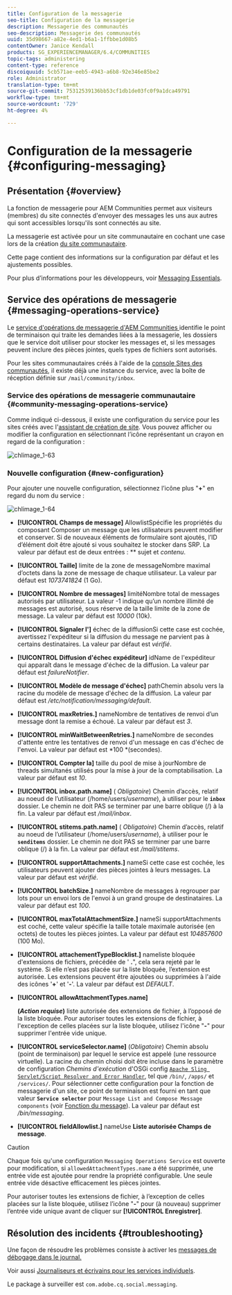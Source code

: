 ```yaml
---
title: Configuration de la messagerie
seo-title: Configuration de la messagerie
description: Messagerie des communautés
seo-description: Messagerie des communautés
uuid: 35d98667-a82e-4ed1-b6a1-1ffbbe1d08b5
contentOwner: Janice Kendall
products: SG_EXPERIENCEMANAGER/6.4/COMMUNITIES
topic-tags: administering
content-type: reference
discoiquuid: 5cb571ae-eeb5-4943-a6b8-92e346e85be2
role: Administrator
translation-type: tm+mt
source-git-commit: 75312539136bb53cf1db1de03fc0f9a1dca49791
workflow-type: tm+mt
source-wordcount: '729'
ht-degree: 4%

---
```



# Configuration de la messagerie {#configuring-messaging}

## Présentation {#overview}

La fonction de messagerie pour AEM Communities permet aux visiteurs (membres) du site connectés d&#39;envoyer des messages les uns aux autres qui sont accessibles lorsqu&#39;ils sont connectés au site.

La messagerie est activée pour un site communautaire en cochant une case lors de la création [du site communautaire](sites-console.md).

Cette page contient des informations sur la configuration par défaut et les ajustements possibles.

Pour plus d’informations pour les développeurs, voir [Messaging Essentials](essentials-messaging.md).

## Service des opérations de messagerie {#messaging-operations-service}

Le [service d&#39;opérations de messagerie d&#39;AEM Communities ](http://localhost:4502/system/console/configMgr/com.adobe.cq.social.messaging.client.endpoints.impl.MessagingOperationsServiceImpl) identifie le point de terminaison qui traite les demandes liées à la messagerie, les dossiers que le service doit utiliser pour stocker les messages et, si les messages peuvent inclure des pièces jointes, quels types de fichiers sont autorisés.

Pour les sites communautaires créés à l&#39;aide de la [console Sites des communautés](sites-console.md), il existe déjà une instance du service, avec la boîte de réception définie sur `/mail/community/inbox`.

### Service des opérations de messagerie communautaire {#community-messaging-operations-service}

Comme indiqué ci-dessous, il existe une configuration du service pour les sites créés avec l&#39;[assistant de création de site](sites-console.md). Vous pouvez afficher ou modifier la configuration en sélectionnant l’icône représentant un crayon en regard de la configuration :

![chlimage_1-63](assets/chlimage_1-63.png)

### Nouvelle configuration {#new-configuration}

Pour ajouter une nouvelle configuration, sélectionnez l’icône plus &quot;**+**&quot; en regard du nom du service :

![chlimage_1-64](assets/chlimage_1-64.png)

* **[!UICONTROL Champs de message]**
AllowlistSpécifie les propriétés du composant Composer un message que les utilisateurs peuvent modifier et conserver. Si de nouveaux éléments de formulaire sont ajoutés, l’ID d’élément doit être ajouté si vous souhaitez le stocker dans SRP. La valeur par défaut est de deux entrées : 
** sujet et  *contenu*.

* **[!UICONTROL Taille]**
limite de la zone de messageNombre maximal d’octets dans la zone de message de chaque utilisateur. La valeur par défaut est 
*1073741824* (1 Go).

* **[!UICONTROL Nombre de messages]**
limitéNombre total de messages autorisés par utilisateur. La valeur -1 indique qu’un nombre illimité de messages est autorisé, sous réserve de la taille limite de la zone de message. La valeur par défaut est 
*10000* (10k).

* **[!UICONTROL Signaler l&#39;]**
échec de la diffusionSi cette case est cochée, avertissez l&#39;expéditeur si la diffusion du message ne parvient pas à certains destinataires. La valeur par défaut est 
*vérifié*.

* **[!UICONTROL Diffusion d&#39;échec expéditeur]**
idName de l&#39;expéditeur qui apparaît dans le message d&#39;échec de la diffusion. La valeur par défaut est 
*failureNotifier*.

* **[!UICONTROL Modèle de message d&#39;échec]**
pathChemin absolu vers la racine du modèle de message d&#39;échec de la diffusion. La valeur par défaut est 
*/etc/notification/messaging/default*.

* **[!UICONTROL maxRetries.]**
nameNombre de tentatives de renvoi d’un message dont la remise a échoué. La valeur par défaut est 
*3*.

* **[!UICONTROL minWaitBetweenRetries.]**
nameNombre de secondes d&#39;attente entre les tentatives de renvoi d&#39;un message en cas d&#39;échec de l&#39;envoi. La valeur par défaut est *100 *(secondes).

* **[!UICONTROL Compter la]**
taille du pool de mise à jourNombre de threads simultanés utilisés pour la mise à jour de la comptabilisation. La valeur par défaut est 
*10*.

* **[!UICONTROL inbox.path.name]**
(
*Obligatoire*) Chemin d’accès, relatif au noeud de l’utilisateur (/home/users/*username*), à utiliser pour le  **`inbox`** dossier. Le chemin ne doit PAS se terminer par une barre oblique (/) à la fin. La valeur par défaut est */mail/inbox*.

* **[!UICONTROL stitems.path.name]**
(
*Obligatoire*) Chemin d’accès, relatif au noeud de l’utilisateur (/home/users/*username*), à utiliser pour le  **`senditems`** dossier. Le chemin ne doit PAS se terminer par une barre oblique (/) à la fin. La valeur par défaut est */mail/stitems*.

* **[!UICONTROL supportAttachments.]**
nameSi cette case est cochée, les utilisateurs peuvent ajouter des pièces jointes à leurs messages. La valeur par défaut est 
*vérifié*.

* **[!UICONTROL batchSize.]**
nameNombre de messages à regrouper par lots pour un envoi lors de l&#39;envoi à un grand groupe de destinataires. La valeur par défaut est 
*100*.

* **[!UICONTROL maxTotalAttachmentSize.]**
nameSi supportAttachments est coché, cette valeur spécifie la taille totale maximale autorisée (en octets) de toutes les pièces jointes. La valeur par défaut est 
*104857600*  (100 Mo).

* **[!UICONTROL attachementTypeBlocklist.]**
nameliste bloquée d&#39;extensions de fichiers, précédée de &#39;
**.**&quot;, cela sera rejeté par le système. Si elle n’est pas placée sur la liste bloquée, l’extension est autorisée. Les extensions peuvent être ajoutées ou supprimées à l&#39;aide des icônes &#39;**+**&#39; et &#39;**-**&#39;. La valeur par défaut est *DEFAULT*.

* **[!UICONTROL allowAttachmentTypes.name]**

   **(*Action requise*)** liste autorisée des extensions de fichier, à l’opposé de la liste bloquée. Pour autoriser toutes les extensions de fichier, à l&#39;exception de celles placées sur la liste bloquée, utilisez l&#39;icône &quot;**-**&quot; pour supprimer l&#39;entrée vide unique.

* **[!UICONTROL serviceSelector.name]**
(*Obligatoire*) Chemin absolu (point de terminaison) par lequel le service est appelé (une ressource virtuelle). La racine du chemin choisi doit être incluse dans le paramètre de configuration *Chemins d&#39;exécution* d&#39;OSGi config [ `Apache Sling Servlet/Script Resolver and Error Handler`](http://localhost:4502/system/console/configMgr/org.apache.sling.servlets.resolver.SlingServletResolver), tel que `/bin/`, `/apps/` et `/services/`. Pour sélectionner cette configuration pour la fonction de messagerie d&#39;un site, ce point de terminaison est fourni en tant que valeur **`Service selector`** pour `Message List and Compose Message components` (voir [Fonction du message](configure-messaging.md)). La valeur par défaut est */bin/messaging*.

* **[!UICONTROL fieldAllowlist.]**
nameUse 
**Liste autorisée Champs de message**.

>[!CAUTION]
>
>Chaque fois qu&#39;une configuration `Messaging Operations Service` est ouverte pour modification, si `allowedAttachmentTypes.name` a été supprimée, une entrée vide est ajoutée pour rendre la propriété configurable. Une seule entrée vide désactive efficacement les pièces jointes.
>
>Pour autoriser toutes les extensions de fichier, à l’exception de celles placées sur la liste bloquée, utilisez l’icône &quot;**-**&quot; pour (à nouveau) supprimer l’entrée vide unique avant de cliquer sur **[!UICONTROL Enregistrer]**.

## Résolution des incidents {#troubleshooting}

Une façon de résoudre les problèmes consiste à activer les [messages de débogage dans le journal.](../../help/sites-administering/troubleshooting.md)

Voir aussi [Journaliseurs et écrivains pour les services individuels](../../help/sites-deploying/configure-logging.md#loggers-and-writers-for-individual-services).

Le package à surveiller est `com.adobe.cq.social.messaging`.
